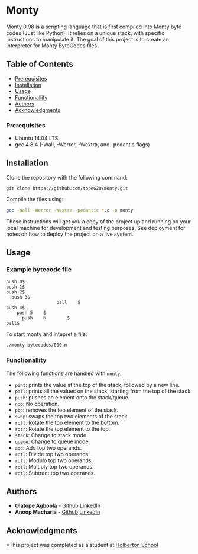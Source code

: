 # Monty
Monty 0.98 is a scripting language that is first compiled into Monty byte codes (Just like Python). It relies on a unique stack, with specific instructions to manipulate it. The goal of this project is to create an interpreter for Monty ByteCodes files.

## Table of Contents
* [Prerequisites](#prerequisites)
* [Installation](#installation)
* [Usage](#usage)
* [Functionallity](#functionallity)
* [Authors](#authors)
* [Acknowledgments](#acknowledgments)

### Prerequisites
* Ubuntu 14.04 LTS
* gcc 4.8.4 (-Wall, -Werror, -Wextra, and -pedantic flags)

## Installation
Clone the repository with the following command:
```
git clone https://github.com/tope628/monty.git
```

Compile the files using:

```sh
gcc -Wall -Werror -Wextra -pedantic *.c -o monty
```

These instructions will get you a copy of the project up and running on your local machine for development and testing purposes. See deployment for notes on how to deploy the project on a live system.

## Usage 
### Example bytecode file
```$ cat -e bytecodes/000.m
push 0$
push 1$
push 2$
  push 3$
                   pall    $
push 4$
    push 5    $
      push    6        $
pall$
```
To start monty and intepret a file:
```sh
./monty bytecodes/000.m
```
### Functionallity
The following functions are handled with `monty`:
* `pint`: prints the value at the top of the stack, followed by a new line.
* `pall`: prints all the values on the stack, starting from the top of the stack.
* `push`: pushes an element onto the stack/queue.
* `nop`: No operation.
* `pop`: removes the top element of the stack.
* `swap`: swaps the top two elements of the stack.
* `rotl`: Rotate the top element to the bottom.
* `rotr`: Rotate the top element to the top.
* `stack`: Change to stack mode.
* `queue`: Change to queue mode.
* `add`: Add top two operands.
* `rotl`: Divide top two operands.
* `rotl`: Modulo top two operands.
* `rotl`: Multiply top two operands.
* `rotl`: Subtract top two operands.


## Authors

* **Olatope Agboola** - [Github](https://github.com/tope628) [LinkedIn](https://www.linkedin.com/in/olatopeagboola/)
* **Anoop Macharla** - [Github](https://github.com/amacharla) [LinkedIn](https://www.linkedin.com/in/amacharla/)

## Acknowledgments

*This project was completed as a student at [Holberton School](holbertonschool.com)
